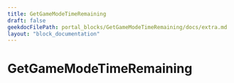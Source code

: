 ```yaml
---
title: GetGameModeTimeRemaining
draft: false
geekdocFilePath: portal_blocks/GetGameModeTimeRemaining/docs/extra.md
layout: "block_documentation"
---
```

# GetGameModeTimeRemaining